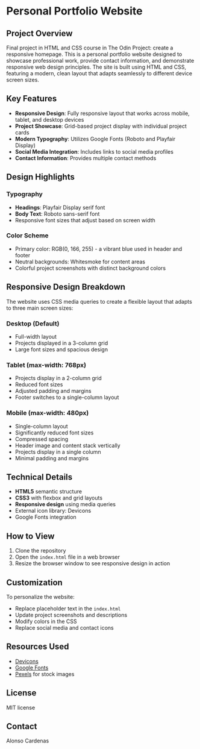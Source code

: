 # Personal Portfolio Website

## Project Overview

Final project in HTML and CSS course in The Odin Project: create a responsive homepage.
This is a personal portfolio website designed to showcase professional work, provide contact information, and demonstrate responsive web design principles. The site is built using HTML and CSS, featuring a modern, clean layout that adapts seamlessly to different device screen sizes.

## Key Features

- **Responsive Design**: Fully responsive layout that works across mobile, tablet, and desktop devices
- **Project Showcase**: Grid-based project display with individual project cards
- **Modern Typography**: Utilizes Google Fonts (Roboto and Playfair Display)
- **Social Media Integration**: Includes links to social media profiles
- **Contact Information**: Provides multiple contact methods

## Design Highlights

### Typography

- **Headings**: Playfair Display serif font
- **Body Text**: Roboto sans-serif font
- Responsive font sizes that adjust based on screen width

### Color Scheme

- Primary color: RGB(0, 166, 255) - a vibrant blue used in header and footer
- Neutral backgrounds: Whitesmoke for content areas
- Colorful project screenshots with distinct background colors

## Responsive Design Breakdown

The website uses CSS media queries to create a flexible layout that adapts to three main screen sizes:

### Desktop (Default)

- Full-width layout
- Projects displayed in a 3-column grid
- Large font sizes and spacious design

### Tablet (max-width: 768px)

- Projects display in a 2-column grid
- Reduced font sizes
- Adjusted padding and margins
- Footer switches to a single-column layout

### Mobile (max-width: 480px)

- Single-column layout
- Significantly reduced font sizes
- Compressed spacing
- Header image and content stack vertically
- Projects display in a single column
- Minimal padding and margins

## Technical Details

- **HTML5** semantic structure
- **CSS3** with flexbox and grid layouts
- **Responsive design** using media queries
- External icon library: Devicons
- Google Fonts integration

## How to View

1. Clone the repository
2. Open the `index.html` file in a web browser
3. Resize the browser window to see responsive design in action

## Customization

To personalize the website:

- Replace placeholder text in the `index.html`
- Update project screenshots and descriptions
- Modify colors in the CSS
- Replace social media and contact icons

## Resources Used

- [Devicons](https://devicons.dev/)
- [Google Fonts](https://fonts.google.com/)
- [Pexels](https://www.pexels.com/) for stock images

## License

MIT license

## Contact

Alonso Cardenas
